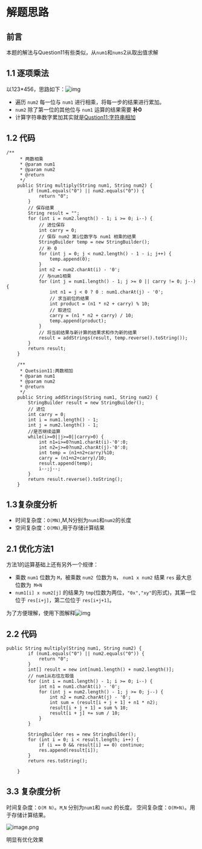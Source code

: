 # 解题思路

## 前言

本题的解法与Question11有些类似，从`num1`和`nums`2从取出值求解

## 1.1 逐项乘法

以123*456，思路如下：![img](https://pic.leetcode-cn.com/d24bf3174a878890e1273fbe35426ecdfa932c33efb464ed3602f4d149ed343a)

* 遍历 `num2` 每一位与 `num1` 进行相乘，将每一步的结果进行累加。
* `num2` 除了第一位的其他位与 `num1` 运算的结果需要 **补0**
* 计算字符串数字累加其实就是[Qustion11:字符串相加](https://github.com/jiaoery/leetcode/tree/master/src/leetcode11)

## 1.2 代码

```
/**
	 * 两数相乘
	 * @param num1
	 * @param num2
	 * @return
	 */
	public String multiply(String num1, String num2) {
		if (num1.equals("0") || num2.equals("0")) {
			return "0";
		}
		// 保存结果
		String result = "";
		for (int i = num2.length() - 1; i >= 0; i--) {
			// 进位保存
			int carry = 0;
			// 保存 num2 第i位数字与 num1 相乘的结果
			StringBuilder temp = new StringBuilder();
			// 补 0
			for (int j = 0; j < num2.length() - 1 - i; j++) {
				temp.append(0);
			}
			int n2 = num2.charAt(i) - '0';
			// 与num1相乘
			for (int j = num1.length() - 1; j >= 0 || carry != 0; j--) {
				int n1 = j < 0 ? 0 : num1.charAt(j) - '0';
				// 求当前位的结果
				int product = (n1 * n2 + carry) % 10;
				// 取进位
				carry = (n1 * n2 + carry) / 10;
				temp.append(product);
			}
			// 将当前结果与新计算的结果求和作为新的结果
			result = addStrings(result, temp.reverse().toString());
		}
		return result;
	}

	/**
	 * Quetsion11:两数相加
	 * @param num1
	 * @param num2
	 * @return
	 */
	public String addStrings(String num1, String num2) {
		StringBuilder result = new StringBuilder();
		// 进位
		int carry = 0;
		int i = num1.length() - 1;
		int j = num2.length() - 1;
		//是否继续运算
		while(i>=0||j>=0||carry>0) {
			int n1=i>=0?num1.charAt(i)-'0':0;
			int n2=j>=0?num2.charAt(j)-'0':0;
			int temp = (n1+n2+carry)%10;
			carry = (n1+n2+carry)/10;
			result.append(temp);
			i--;j--;
		}
		return result.reverse().toString();
	}
```

## 1.3复杂度分析

* 时间复杂度：`O(MN)`,M,N分别为`num1`和`num2`的长度
* 空间复杂度：`O(MN)`,用于存储计算结果

## 2.1 优化方法1

方法1的运算基础上还有另外一个规律：

* 乘数 `num1` 位数为 `M`，被乘数 `num2 `位数为 `N`， `num1 x num2` 结果 `res` 最大总位数为` M+N`
* `num1[i] x num2[j]` 的结果为 `tmp`(位数为两位，`"0x","xy"`的形式)，其第一位位于 `res[i+j]`，第二位位于 `res[i+j+1]`。

为了方便理解，使用下图解释![img](https://pic.leetcode-cn.com/171cad48cd0c14f565f2a0e5aa5ccb130e4562906ee10a84289f12e4460fe164-image.png)

## 2.2 代码

```
public String multiply(String num1, String num2) {
		if (num1.equals("0") || num2.equals("0")) {
			return "0";
		}
		int[] result = new int[num1.length() + num2.length()];
		// num1从右往左取值
		for (int i = num1.length() - 1; i >= 0; i--) {
			int n1 = num1.charAt(i) - '0';
			for (int j = num2.length() - 1; j >= 0; j--) {
				int n2 = num2.charAt(j) - '0';
				int sum = (result[i + j + 1] + n1 * n2);
				result[i + j + 1] = sum % 10;
				result[i + j] += sum / 10;
			}
		}
		
		StringBuilder res = new StringBuilder();
        for (int i = 0; i < result.length; i++) {
            if (i == 0 && result[i] == 0) continue;
            res.append(result[i]);
        }
        return res.toString();

	}
```

## 3.3 复杂度分析

时间复杂度：`O(M N)`。`M`,`N` 分别为` num1 `和 `num2` 的长度。
空间复杂度：`O(M+N)`。用于存储计算结果。

![image.png](https://upload-images.jianshu.io/upload_images/2326194-a8ff899fb79f6b02.png?imageMogr2/auto-orient/strip%7CimageView2/2/w/1240)

明显有优化效果

